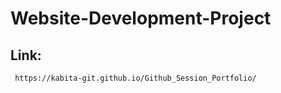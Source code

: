 # Website-Development-Project
## Link:
  ```sh
   https://kabita-git.github.io/Github_Session_Portfolio/
   ``` 
